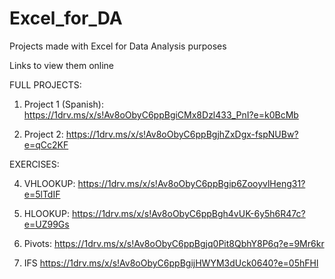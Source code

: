 # Excel_for_DA

Projects made with Excel for Data Analysis purposes

Links to view them online

FULL PROJECTS:

1. Project 1 (Spanish):
https://1drv.ms/x/s!Av8oObyC6ppBgiCMx8Dzl433_PnI?e=k0BcMb

2. Project 2:
https://1drv.ms/x/s!Av8oObyC6ppBgjhZxDgx-fspNUBw?e=qCc2KF

EXERCISES:

4. VHLOOKUP:
https://1drv.ms/x/s!Av8oObyC6ppBgip6ZooyvlHeng31?e=5lTdIF

5. HLOOKUP:
https://1drv.ms/x/s!Av8oObyC6ppBgh4vUK-6y5h6R47c?e=UZ99Gs

6. Pivots:
https://1drv.ms/x/s!Av8oObyC6ppBgjq0Pit8QbhY8P6q?e=9Mr6kr

7. IFS
https://1drv.ms/x/s!Av8oObyC6ppBgijHWYM3dUck0640?e=05hFHl


